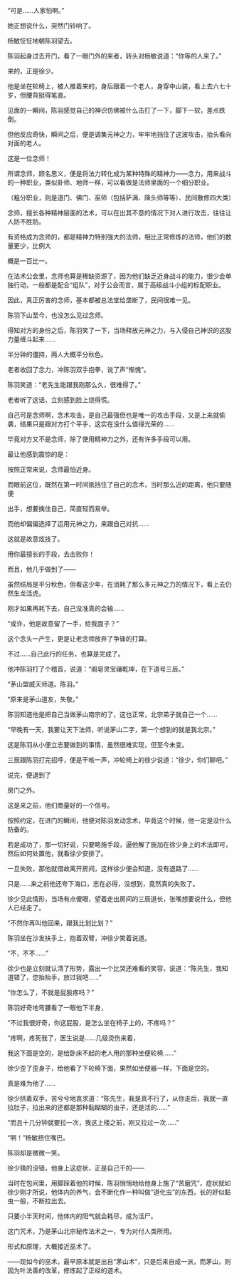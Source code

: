 “可是……人家怕啊。”

她正想说什么，突然门铃响了。

杨敏怔怔地朝陈羽望去。

陈羽起身过去开门，看了一眼门外的来者，转头对杨敏说道：“你等的人来了。”

来的，正是徐少。

他是坐在轮椅上，被人推着来的，身后跟着一个老人，身穿中山装，看上去六七十岁，但腰背挺得笔直。

见面的一瞬间，陈羽感觉自己的神识仿佛被什么击打了一下，脚下一软，差点跌倒。

但他反应奇快，瞬间之后，便是调集元神之力，牢牢地挡住了这波攻击，抬头看向对面的老人。

这是一位念师！

所谓念师，顾名思义，便是将法力转化成为某种特殊的精神力——念力，用来战斗的一种职业，类似卦师、地师一样，可以看做是法师里面的一个细分职业。

（粗分职业，则是道门、佛门、巫师（包括萨满、降头师等等）、民间散修四大类）

念师，擅长各种精神层面的法术，可以在出其不意的情况下对人进行攻击，往往让人防不胜防。

有资格成为念师的，都是精神力特别强大的法师，相比正常修炼的法师，他们的数量更少，比例大

概是一百比一。

在法术公会里，念师也算是稀缺资源了，因为他们缺乏近身战斗的能力，很少会单独行动，一般都是配合“组队”，对于公会而言，属于高级战斗小组的标配职业。

因此，真正厉害的念师，基本都被总法堂给垄断了，民间很难一见。

陈羽下山至今，也没怎么见过念师。

得知对方的身份之后，陈羽笑了一下，当场释放元神之力，与入侵自己神识的这股力量缠斗起来……

半分钟的僵持，两人大概平分秋色。

老者收回了念力，冲陈羽双手抱拳，说了声“惭愧”。

陈羽笑道：“老先生能跟我刚那么久，很难得了。”

老者听了这话，立刻感到脸上烧得慌。

自己可是念师啊，念术攻击，是自己最强但也是唯一的攻击手段，又是上来就偷袭，结果只是跟对方打个平手，这实在没什么值得光荣的……

毕竟对方又不是念师，除了使用精神力之外，还有许多手段可以用。

最让他感到震惊的是：

按照正常来说，念师最怕近身。

而眼前这位，既然在第一时间抵挡住了自己的念术，当时那么近的距离，他只要随便

出手，想要擒住自己，简直轻而易举。

而他却偏偏选择了运用元神之力，来跟自己对抗……

这就是故意炫技了。

用你最擅长的手段，去击败你！

而且，他几乎做到了——

虽然结局是平分秋色，但看这少年，在消耗了那么多元神之力的情况下，看上去仍然生龙活虎。

刚才如果再耗下去，自己没准真的会输……

“或许，他是故意留了一手，给我面子？”

这个念头一产生，更是让老念师放弃了争锋的打算。

不过……自己此行的任务，也算是完成了。

他冲陈羽打了个稽首，说道：“阁皂灵宝禳乾坤，在下道号三辰。”

“茅山盟威天师道。陈羽。”

“原来是茅山道友，失敬。”

陈羽知道他是把自己当做茅山南宗的了，这也正常，北宗弟子就自己一个……

“早晚有一天，我要让天下法师，听说茅山二字，第一个想到的就是我北宗。”

这是陈羽从小便立志要做到的事情，虽然很难实现，但至今未变。

三辰跟陈羽打完招呼，便是干咳一声，冲轮椅上的徐少说道：“徐少，你们聊吧。”

说完，便退到了

房门之外。

这是来之前，他们商量好的一个信号。

按照约定，在进门的瞬间，他便对陈羽发动念术，毕竟这个时候，他一定是没什么防备的。

若是成功了，那一切好说，只要略施手段，逼他解了施加在徐少身上的术法即可，然后如何处置他，就看徐少安排了。

一旦失败，那他就借故离开房间，这样徐少便会知道，没有退路了……

只是……来之前他还夸下海口，志在必得，没想到，竟然真的失败了。

徐少见此情形，当场有点傻眼，望着走出房间的三辰道长，张嘴想要说什么，但他人已经走了。

“不然你再叫他回来，跟我比划比划？”

陈羽坐在沙发扶手上，抱着双臂，冲徐少笑着说道。

“不，不不……”

徐少也是立刻就认清了形势，露出一个比哭还难看的笑容，说道：“陈先生，我知道错了，您抬抬手，放过我吧……”

“你怎么了，不就是屁股疼吗？”

陈羽好奇地弯腰看了一眼他下半身，

“不过我很好奇，你这屁股，是怎么坐在椅子上的，不疼吗？”

“疼啊，疼死我了，医生说是……几级烫伤来着，

我这下面是空的，是给卧床不起的老人用的那种坐便轮椅……”

徐少歪了歪身子，给他看了下轮椅下面，果然如坐便器一样，下面是空的。

真是难为他了……

徐少拱着双手，苦兮兮地哀求道：“陈先生，我是真不行了，从你走后，我就一直拉肚子，拉出来的还都是那种黏糊糊的虫子，还是活的……”

“而且十几分钟就要拉一次，我这上楼之前，刚又拉过一次……”

“啊！”杨敏捂住嘴巴。

陈羽却是微微一笑。

徐少猜的没错，他身上这症状，正是自己干的——

当时在包间里，用脚踩着他的时候，陈羽悄悄地给他身上施了“苦磨咒”，症状就如徐少刚才所说，他体内的养气，会不断化作一种叫做“道化虫”的东西，长的好似黏虫一般，不断拉出去。

只要小半天时间，他体内的阳气就会耗尽，成为活尸。

这门咒术，乃是茅山北宗秘传法术之一，专为对付人类所用。

形式和原理，大概接近巫术了。

——现如今的巫术，最早原本就是出自“茅山术”，只是后来自成一派，而茅山，则因为叶法善的改革，修炼起了正经的道术。
